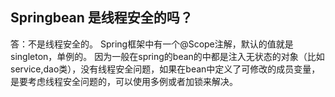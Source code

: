 ## Springbean 是线程安全的吗？

答：不是线程安全的。
Spring框架中有一个@Scope注解，默认的值就是singleton，单例的。
因为一般在spring的bean的中都是注入无状态的对象（比如service,dao类），没有线程安全问题，如果在bean中定义了可修改的成员变量，是要考虑线程安全问题的，可以使用多例或者加锁来解决。
